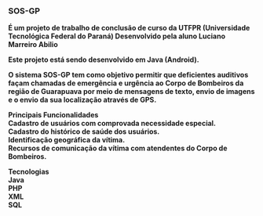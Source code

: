 <h3><b>SOS-GP<br></h3>
  
É um projeto de trabalho de conclusão de curso da UTFPR (Universidade Tecnológica Federal do Paraná)
Desenvolvido pela aluno Luciano Marreiro Abilio


Este projeto está sendo desenvolvido em Java (Android).

O sistema SOS-GP tem como objetivo permitir que deficientes auditivos façam chamadas de emergência e urgência ao Corpo de Bombeiros da região de Guarapuava por meio de mensagens de texto, envio de imagens e o envio da sua localização através de GPS.

Principais Funcionalidades<br>
Cadastro de usuários com comprovada necessidade especial.<br>
Cadastro do histórico de saúde dos usuários.<br>
Identificação geográfica da vítima.<br>
Recursos de comunicação da vítima com atendentes do Corpo de Bombeiros.<br>

Tecnologias<br>
Java<br>
PHP<br>
XML<br>
SQL
